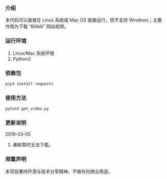 ### 介绍

本代码可以直接在 Linux 系统或 Mac OS 直接运行，但不支持 Windows；主要作用为下载 “Bilibili” 网站视频。

### 运行环境

1. Linux/Mac 系统环境
2. Python3

### 依赖包

```python
pip3 install requests 
```

### 使用方法

```python
pyton3 get_video.py
```

### 更新说明

2019-03-05

1. 番剧暂时无法下载。

### 郑重声明

本项目秉持开源与技术分享精神，不做任何商业用途。




